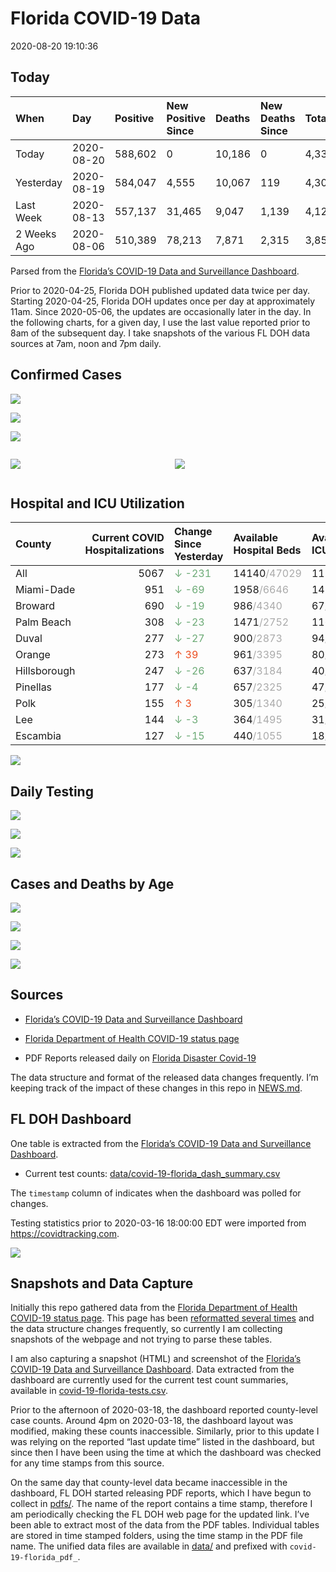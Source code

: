Florida COVID-19 Data
================
2020-08-20 19:10:36

## Today

| When        | Day        | Positive | New Positive Since | Deaths | New Deaths Since | Total     |
| :---------- | :--------- | :------- | :----------------- | :----- | :--------------- | :-------- |
| Today       | 2020-08-20 | 588,602  | 0                  | 10,186 | 0                | 4,335,752 |
| Yesterday   | 2020-08-19 | 584,047  | 4,555              | 10,067 | 119              | 4,306,239 |
| Last Week   | 2020-08-13 | 557,137  | 31,465             | 9,047  | 1,139            | 4,122,118 |
| 2 Weeks Ago | 2020-08-06 | 510,389  | 78,213             | 7,871  | 2,315            | 3,857,336 |

Parsed from the [Florida’s COVID-19 Data and Surveillance
Dashboard](https://fdoh.maps.arcgis.com/apps/opsdashboard/index.html#/8d0de33f260d444c852a615dc7837c86).

Prior to 2020-04-25, Florida DOH published updated data twice per day.
Starting 2020-04-25, Florida DOH updates once per day at approximately
11am. Since 2020-05-06, the updates are occasionally later in the day.
In the following charts, for a given day, I use the last value reported
prior to 8am of the subsequent day. I take snapshots of the various FL
DOH data sources at 7am, noon and 7pm daily.

## Confirmed Cases

![](plots/covid-19-florida-daily-test-changes.png)

![](plots/covid-19-florida-deaths-by-day.png)

![](plots/covid-19-florida-county-top-6.png)

<div class="columns">

<div class="column is-full-mobile">

![](plots/covid-19-florida-testing.png)

</div>

<div class="column is-full-mobile">

![](plots/covid-19-florida-total-positive.png)

</div>

</div>

## Hospital and ICU Utilization

| County       | Current COVID Hospitalizations | Change Since Yesterday                     | Available Hospital Beds                      | Available ICU Beds                         |
| :----------- | -----------------------------: | :----------------------------------------- | :------------------------------------------- | :----------------------------------------- |
| All          |                           5067 | <span style="color: #6BAA75">↓ -231</span> | 14140<span style="color: #aaa">/47029</span> | 1126<span style="color: #aaa">/4982</span> |
| Miami-Dade   |                            951 | <span style="color: #6BAA75">↓ -69</span>  | 1958<span style="color: #aaa">/6646</span>   | 143<span style="color: #aaa">/836</span>   |
| Broward      |                            690 | <span style="color: #6BAA75">↓ -19</span>  | 986<span style="color: #aaa">/4340</span>    | 67<span style="color: #aaa">/448</span>    |
| Palm Beach   |                            308 | <span style="color: #6BAA75">↓ -23</span>  | 1471<span style="color: #aaa">/2752</span>   | 116<span style="color: #aaa">/293</span>   |
| Duval        |                            277 | <span style="color: #6BAA75">↓ -27</span>  | 900<span style="color: #aaa">/2873</span>    | 94<span style="color: #aaa">/347</span>    |
| Orange       |                            273 | <span style="color: #EC4E20">↑ 39</span>   | 961<span style="color: #aaa">/3395</span>    | 80<span style="color: #aaa">/292</span>    |
| Hillsborough |                            247 | <span style="color: #6BAA75">↓ -26</span>  | 637<span style="color: #aaa">/3184</span>    | 40<span style="color: #aaa">/325</span>    |
| Pinellas     |                            177 | <span style="color: #6BAA75">↓ -4</span>   | 657<span style="color: #aaa">/2325</span>    | 47<span style="color: #aaa">/260</span>    |
| Polk         |                            155 | <span style="color: #EC4E20">↑ 3</span>    | 305<span style="color: #aaa">/1340</span>    | 25<span style="color: #aaa">/128</span>    |
| Lee          |                            144 | <span style="color: #6BAA75">↓ -3</span>   | 364<span style="color: #aaa">/1495</span>    | 31<span style="color: #aaa">/110</span>    |
| Escambia     |                            127 | <span style="color: #6BAA75">↓ -15</span>  | 440<span style="color: #aaa">/1055</span>    | 18<span style="color: #aaa">/129</span>    |

![](plots/covid-19-florida-icu-usage.png)

## Daily Testing

![](plots/covid-19-florida-tests-per-case.png)

<!-- ![](plots/covid-19-florida-change-new-cases.png) -->

![](plots/covid-19-florida-tests-percent-positive.png)

![](plots/covid-19-florida-test-and-case-growth.png)

## Cases and Deaths by Age

![](plots/covid-19-florida-weekly-events-by-age.png)

![](plots/covid-19-florida-age.png)

![](plots/covid-19-florida-age-deaths.png)

![](plots/covid-19-florida-age-sex.png)

## Sources

  - [Florida’s COVID-19 Data and Surveillance
    Dashboard](https://fdoh.maps.arcgis.com/apps/opsdashboard/index.html#/8d0de33f260d444c852a615dc7837c86)

  - [Florida Department of Health COVID-19 status
    page](http://www.floridahealth.gov/diseases-and-conditions/COVID-19/)

  - PDF Reports released daily on [Florida Disaster
    Covid-19](http://www.floridahealth.gov/diseases-and-conditions/COVID-19/)

The data structure and format of the released data changes frequently.
I’m keeping track of the impact of these changes in this repo in
[NEWS.md](NEWS.md).

## FL DOH Dashboard

One table is extracted from the [Florida’s COVID-19 Data and
Surveillance
Dashboard](https://fdoh.maps.arcgis.com/apps/opsdashboard/index.html#/8d0de33f260d444c852a615dc7837c86).

  - Current test counts:
    [data/covid-19-florida\_dash\_summary.csv](data/covid-19-florida_dash_summary.csv)

The `timestamp` column of indicates when the dashboard was polled for
changes.

Testing statistics prior to 2020-03-16 18:00:00 EDT were imported from
<https://covidtracking.com>.

![](screenshots/fodh_maps_arcgis_com__apps__opsdashboard.png)

## Snapshots and Data Capture

Initially this repo gathered data from the [Florida Department of Health
COVID-19 status
page](http://www.floridahealth.gov/diseases-and-conditions/COVID-19/).
This page has been [reformatted several
times](screenshots/floridahealth_gov__diseases-and-conditions__COVID-19.png)
and the data structure changes frequently, so currently I am collecting
snapshots of the webpage and not trying to parse these tables.

I am also capturing a snapshot (HTML) and screenshot of the [Florida’s
COVID-19 Data and Surveillance
Dashboard](https://fdoh.maps.arcgis.com/apps/opsdashboard/index.html#/8d0de33f260d444c852a615dc7837c86).
Data extracted from the dashboard are currently used for the current
test count summaries, available in
[covid-19-florida-tests.csv](covid-19-florida-tests.csv).

Prior to the afternoon of 2020-03-18, the dashboard reported
county-level case counts. Around 4pm on 2020-03-18, the dashboard layout
was modified, making these counts inaccessible. Similarly, prior to this
update I was relying on the reported “last update time” listed in the
dashboard, but since then I have been using the time at which the
dashboard was checked for any time stamps from this source.

On the same day that county-level data became inaccessible in the
dashboard, FL DOH started releasing PDF reports, which I have begun to
collect in [pdfs/](pdfs/). The name of the report contains a time stamp,
therefore I am periodically checking the FL DOH web page for the updated
link. I’ve been able to extract most of the data from the PDF tables.
Individual tables are stored in time stamped folders, using the time
stamp in the PDF file name. The unified data files are available in
[data/](data/) and prefixed with `covid-19-florida_pdf_`.
